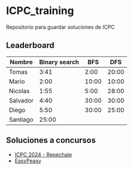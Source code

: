 # ICPC_training

Repositorio para guardar soluciones de ICPC

## Leaderboard

| Nombre | Binary search | BFS | DFS |
|--- | --- | --- | --- |
| Tomas | 3:41 | 2:00 | 20:00 |  
| Mario | 2:00 | 10:00 | 10:00 |
| Nicolas | 1:55 | 5:00 | 28:00 | 
| Salvador | 4:40 | 30:00 | 30:00 | 
| Diego | 5:50 | 30:00 | 25:00 |
| Santiago | 25:00 | | |

## Soluciones a concursos

- [ICPC 2024 - Repechaje](./ICPC_2024/Readme.md)
- [EasyPeasy](./EasyPeasy/Readme.md)

